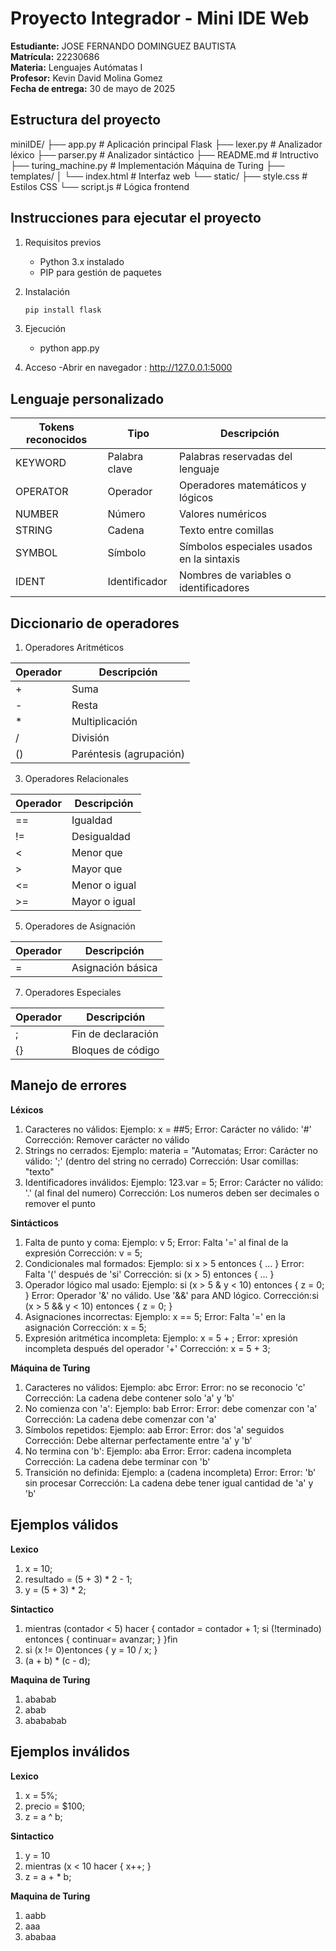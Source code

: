 # Proyecto Integrador - Mini IDE Web

**Estudiante:** JOSE FERNANDO DOMINGUEZ BAUTISTA  
**Matrícula:** 22230686  
**Materia:** Lenguajes Autómatas I  
**Profesor:** Kevin David Molina Gomez  
**Fecha de entrega:** 30 de mayo de 2025 


## Estructura del proyecto

miniIDE/
├── app.py               # Aplicación principal Flask
├── lexer.py             # Analizador léxico
├── parser.py            # Analizador sintáctico
├── README.md            # Intructivo
├── turing_machine.py    # Implementación Máquina de Turing
├── templates/
│   └── index.html       # Interfaz web
└── static/
    ├── style.css        # Estilos CSS
    └── script.js        # Lógica frontend

##  Instrucciones para ejecutar el proyecto

1. Requisitos previos
   - Python 3.x instalado
   - PIP para gestión de paquetes

2. Instalación
   ```bash
   pip install flask

3. Ejecución
   - python app.py

4. Acceso
   -Abrir en navegador : http://127.0.0.1:5000

 ##  Lenguaje personalizado

|  **Tokens reconocidos**   |    **Tipo**   |          **Descripción**                  |
| ------------------------- | ------------- | ----------------------------------------- |
|    KEYWORD                | Palabra clave | Palabras reservadas del lenguaje          |
|    OPERATOR               | Operador      | Operadores matemáticos y lógicos          |
|    NUMBER                 | Número        | Valores numéricos                         |
|    STRING                 | Cadena        | Texto entre comillas                      |
|    SYMBOL                 | Símbolo       | Símbolos especiales usados en la sintaxis |
|    IDENT                  | Identificador | Nombres de variables o identificadores    |

##  Diccionario de operadores

1. Operadores Aritméticos
   
|  **Operador**  | **Descripción**         | 
| -------------- | ----------------------- | 
|     +          | Suma                    |  
|     -          | Resta                   |  
|     *          | Multiplicación          |  
|     /          | División                |  
|     ()         | Paréntesis (agrupación) |        

3. Operadores Relacionales

|  **Operador**   | **Descripción** | 
| ----------------| --------------- | 
|      ==         | Igualdad        |  
|     !=          | Desigualdad     |  
|     <           | Menor que       |  
|     >           | Mayor que       |  
|     <=          | Menor o igual   |  
|     >=          | Mayor o igual   |  

5. Operadores de Asignación
   
| **Operador** | **Descripción**   | 
| ------------ | ----------------- | 
|  =           | Asignación básica | 

7. Operadores Especiales
   
| **Operador** | **Descripción**     |
| ------------ | ------------------- | 
|  ;           | Fin de declaración  |  
|  {}          | Bloques de código   |  


##  Manejo de errores

**Léxicos**

1. Caracteres no válidos:
Ejemplo: x = ##5;
Error: Carácter no válido: '#'
Corrección: Remover carácter no válido
2. Strings no cerrados:
Ejemplo: materia = "Automatas;
Error: Carácter no válido: ';' (dentro del string no cerrado)
Corrección: Usar comillas: "texto"
3. Identificadores inválidos:
Ejemplo: 123.var = 5;
Error: Carácter no válido: '.' (al final del numero)
Corrección: Los numeros deben ser decimales o remover el punto

**Sintácticos**

1. Falta de punto y coma: 
Ejemplo: v  5;
Error: Falta '=' al final de la expresión
Corrección: v = 5;
2. Condicionales mal formados:
Ejemplo: si x > 5 entonces { ... }
Error: Falta '(' después de 'si'
Corrección: si (x > 5) entonces { ... }
3. Operador lógico mal usado:
Ejemplo: si (x > 5 & y < 10) entonces {
    z = 0;
}
Error: Operador '&' no válido. Use '&&' para AND lógico.
Corrección:si (x > 5 && y < 10) entonces {
    z = 0;
}
4. Asignaciones incorrectas:
Ejemplo: x == 5;
Error: Falta '=' en la asignación
Corrección: x = 5;
5. Expresión aritmética incompleta:
Ejemplo: x = 5 + ;
Error: xpresión incompleta después del operador '+'
Corrección: x = 5 + 3;

**Máquina de Turing**
1. Caracteres no válidos:
Ejemplo: abc
Error: Error: no se reconocio 'c'
Corrección: La cadena debe contener solo 'a' y 'b'
2. No comienza con 'a':
Ejemplo: bab
Error: Error: debe comenzar con 'a'
Corrección: La cadena debe comenzar con 'a'
4. Símbolos repetidos:
Ejemplo: aab
Error: Error: dos 'a' seguidos
Corrección: Debe alternar perfectamente entre 'a' y 'b'
5. No termina con 'b':
Ejemplo: aba
Error: Error: cadena incompleta
Corrección: La cadena debe terminar con 'b'
6. Transición no definida:
Ejemplo: a (cadena incompleta)
Error: Error: 'b' sin procesar
Corrección: La cadena debe tener igual cantidad de 'a' y 'b'


## Ejemplos válidos

**Lexico** 
1. x = 10;
2. resultado = (5 + 3) * 2 - 1;
3. y = (5 + 3) * 2;

**Sintactico** 
1. mientras (contador < 5) hacer {
    contador = contador + 1;
    si (!terminado) entonces {
        continuar= avanzar;
        }
}fin
2. si (x != 0)entonces { y = 10 / x; }
3. (a + b) * (c - d);

**Maquina de Turing** 
1. ababab
2. abab
3. abababab

## Ejemplos inválidos

**Lexico** 
1. x = 5%;
2. precio = $100; 
3. z = a ^ b;

**Sintactico** 
1. y = 10  
2. mientras (x < 10 hacer { x++; } 
3. z = a + * b;

**Maquina de Turing** 
1. aabb  
2. aaa
3. ababaa

